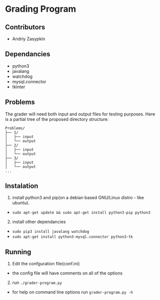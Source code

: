# Grading Program

## Contributors
- Andriy Zasypkin

## Dependancies
- python3
- javalang
- watchdog
- mysql.connector
- tkinter

## Problems
The grader will need both input and output files for testing purposes.
Here is a partial tree of the proposed directory structure:

```
Problems/
├── 1/
│   ├── input
│   └── output
├── 2/
│   ├── input
│   └── output
├── 3/
│   ├── input
│   └── output
...
```

## Instalation
1. install python3 and pip(on a debian based GNU/Linux distro - like ubuntu).
  - `sudo apt-get update && sudo apt-get install python3-pip python3`
2. install other dependancies
  - `sudo pip3 install javalang watchdog`
  - `sudo apt-get install python3-mysql.connector python3-tk`

## Running
1. Edit the confguration file(conf.ini)
  - the config file will have comments on all of the options
2. run `./grader-program.py`
  - for help on command line options run `grader-program.py -h`
